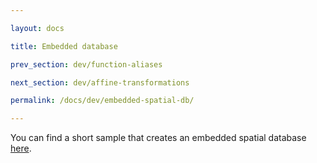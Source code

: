 ```yaml
---

layout: docs

title: Embedded database

prev_section: dev/function-aliases

next_section: dev/affine-transformations

permalink: /docs/dev/embedded-spatial-db/

---
```


You can find a short sample that creates an embedded spatial database
[here](https://github.com/irstv/orbisgis-samples/tree/master/demoh2gis).
